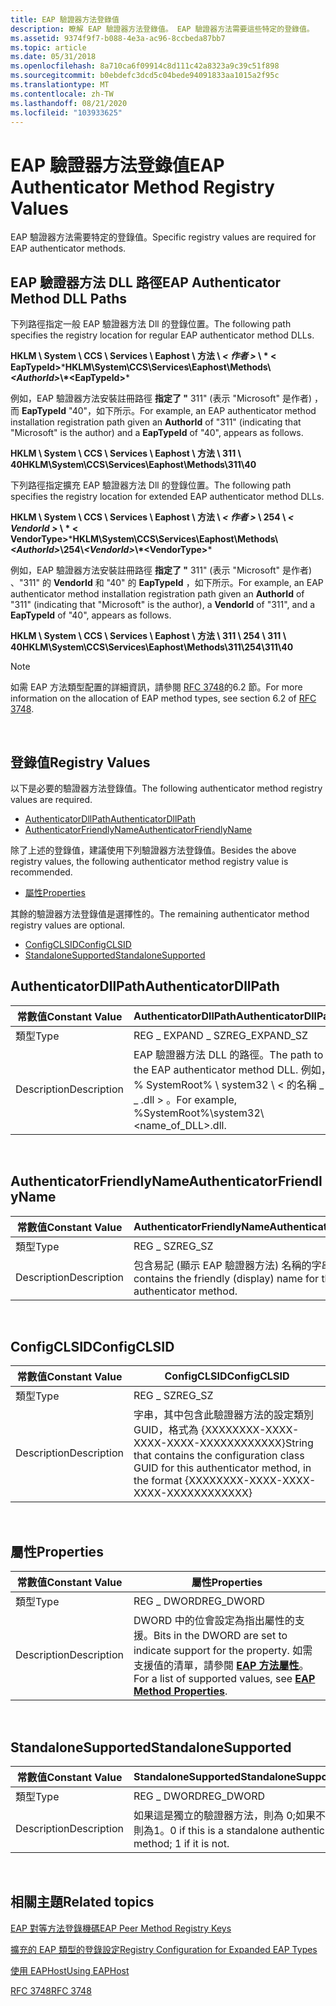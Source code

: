 ```yaml
---
title: EAP 驗證器方法登錄值
description: 瞭解 EAP 驗證器方法登錄值。 EAP 驗證器方法需要這些特定的登錄值。
ms.assetid: 9374f9f7-b088-4e3a-ac96-8ccbeda87bb7
ms.topic: article
ms.date: 05/31/2018
ms.openlocfilehash: 8a710ca6f09914c8d111c42a8323a9c39c51f898
ms.sourcegitcommit: b0ebdefc3dcd5c04bede94091833aa1015a2f95c
ms.translationtype: MT
ms.contentlocale: zh-TW
ms.lasthandoff: 08/21/2020
ms.locfileid: "103933625"
---
```

# <a name="eap-authenticator-method-registry-values"></a><span data-ttu-id="668e5-104">EAP 驗證器方法登錄值</span><span class="sxs-lookup"><span data-stu-id="668e5-104">EAP Authenticator Method Registry Values</span></span>

<span data-ttu-id="668e5-105">EAP 驗證器方法需要特定的登錄值。</span><span class="sxs-lookup"><span data-stu-id="668e5-105">Specific registry values are required for EAP authenticator methods.</span></span>

## <a name="eap-authenticator-method-dll-paths"></a><span data-ttu-id="668e5-106">EAP 驗證器方法 DLL 路徑</span><span class="sxs-lookup"><span data-stu-id="668e5-106">EAP Authenticator Method DLL Paths</span></span>

<span data-ttu-id="668e5-107">下列路徑指定一般 EAP 驗證器方法 Dll 的登錄位置。</span><span class="sxs-lookup"><span data-stu-id="668e5-107">The following path specifies the registry location for regular EAP authenticator method DLLs.</span></span>

<span data-ttu-id="668e5-108">**HKLM \\ System \\ CCS \\ Services \\ Eaphost \\ 方法 \\ *&lt; 作者 &gt;* \\ \* &lt; EapTypeId&gt;**\*</span><span class="sxs-lookup"><span data-stu-id="668e5-108">**HKLM\\System\\CCS\\Services\\Eaphost\\Methods\\*&lt;AuthorId&gt;*\\*&lt;EapTypeId&gt;**\*</span></span>

<span data-ttu-id="668e5-109">例如，EAP 驗證器方法安裝註冊路徑 **指定了 "** 311" (表示 "Microsoft" 是作者) ，而 **EapTypeId** "40"，如下所示。</span><span class="sxs-lookup"><span data-stu-id="668e5-109">For example, an EAP authenticator method installation registration path given an **AuthorId** of "311" (indicating that "Microsoft" is the author) and a **EapTypeId** of "40", appears as follows.</span></span>

<span data-ttu-id="668e5-110">**HKLM \\ System \\ CCS \\ Services \\ Eaphost \\ 方法 \\ 311 \\ 40**</span><span class="sxs-lookup"><span data-stu-id="668e5-110">**HKLM\\System\\CCS\\Services\\Eaphost\\Methods\\311\\40**</span></span>

<span data-ttu-id="668e5-111">下列路徑指定擴充 EAP 驗證器方法 Dll 的登錄位置。</span><span class="sxs-lookup"><span data-stu-id="668e5-111">The following path specifies the registry location for extended EAP authenticator method DLLs.</span></span>

<span data-ttu-id="668e5-112">**HKLM \\ System \\ CCS \\ Services \\ Eaphost \\ 方法 \\ *&lt; 作者 &gt;* \\ 254 \\ *&lt; VendorId &gt;* \\ \* &lt; VendorType&gt;**\*</span><span class="sxs-lookup"><span data-stu-id="668e5-112">**HKLM\\System\\CCS\\Services\\Eaphost\\Methods\\*&lt;AuthorId&gt;*\\254\\*&lt;VendorId&gt;*\\*&lt;VendorType&gt;**\*</span></span>

<span data-ttu-id="668e5-113">例如，EAP 驗證器方法安裝註冊路徑 **指定了 "** 311" (表示 "Microsoft" 是作者) 、"311" 的 **VendorId** 和 "40" 的 **EapTypeId** ，如下所示。</span><span class="sxs-lookup"><span data-stu-id="668e5-113">For example, an EAP authenticator method installation registration path given an **AuthorId** of "311" (indicating that "Microsoft" is the author), a **VendorId** of "311", and a **EapTypeId** of "40", appears as follows.</span></span>

<span data-ttu-id="668e5-114">**HKLM \\ System \\ CCS \\ Services \\ Eaphost \\ 方法 \\ 311 \\ 254 \\ 311 \\ 40**</span><span class="sxs-lookup"><span data-stu-id="668e5-114">**HKLM\\System\\CCS\\Services\\Eaphost\\Methods\\311\\254\\311\\40**</span></span>

> [!Note]  
> <span data-ttu-id="668e5-115">如需 EAP 方法類型配置的詳細資訊，請參閱 [RFC 3748](https://go.microsoft.com/fwlink/p/?linkid=84016)的6.2 節。</span><span class="sxs-lookup"><span data-stu-id="668e5-115">For more information on the allocation of EAP method types, see section 6.2 of [RFC 3748](https://go.microsoft.com/fwlink/p/?linkid=84016).</span></span>

 

## <a name="registry-values"></a><span data-ttu-id="668e5-116">登錄值</span><span class="sxs-lookup"><span data-stu-id="668e5-116">Registry Values</span></span>

<span data-ttu-id="668e5-117">以下是必要的驗證器方法登錄值。</span><span class="sxs-lookup"><span data-stu-id="668e5-117">The following authenticator method registry values are required.</span></span>

-   [<span data-ttu-id="668e5-118">AuthenticatorDllPath</span><span class="sxs-lookup"><span data-stu-id="668e5-118">AuthenticatorDllPath</span></span>](#authenticatordllpath)
-   [<span data-ttu-id="668e5-119">AuthenticatorFriendlyName</span><span class="sxs-lookup"><span data-stu-id="668e5-119">AuthenticatorFriendlyName</span></span>](#authenticatorfriendlyname)

<span data-ttu-id="668e5-120">除了上述的登錄值，建議使用下列驗證器方法登錄值。</span><span class="sxs-lookup"><span data-stu-id="668e5-120">Besides the above registry values, the following authenticator method registry value is recommended.</span></span>

-   [<span data-ttu-id="668e5-121">屬性</span><span class="sxs-lookup"><span data-stu-id="668e5-121">Properties</span></span>](#properties)

<span data-ttu-id="668e5-122">其餘的驗證器方法登錄值是選擇性的。</span><span class="sxs-lookup"><span data-stu-id="668e5-122">The remaining authenticator method registry values are optional.</span></span>

-   [<span data-ttu-id="668e5-123">ConfigCLSID</span><span class="sxs-lookup"><span data-stu-id="668e5-123">ConfigCLSID</span></span>](#configclsid)
-   [<span data-ttu-id="668e5-124">StandaloneSupported</span><span class="sxs-lookup"><span data-stu-id="668e5-124">StandaloneSupported</span></span>](#standalonesupported)

## <a name="authenticatordllpath"></a><span data-ttu-id="668e5-125">AuthenticatorDllPath</span><span class="sxs-lookup"><span data-stu-id="668e5-125">AuthenticatorDllPath</span></span>



| <span data-ttu-id="668e5-126">常數值</span><span class="sxs-lookup"><span data-stu-id="668e5-126">Constant Value</span></span> | <span data-ttu-id="668e5-127">AuthenticatorDllPath</span><span class="sxs-lookup"><span data-stu-id="668e5-127">AuthenticatorDllPath</span></span>                                                                                          |
|----------------|---------------------------------------------------------------------------------------------------------------|
| <span data-ttu-id="668e5-128">類型</span><span class="sxs-lookup"><span data-stu-id="668e5-128">Type</span></span>           | <span data-ttu-id="668e5-129">REG \_ EXPAND \_ SZ</span><span class="sxs-lookup"><span data-stu-id="668e5-129">REG\_EXPAND\_SZ</span></span>                                                                                               |
| <span data-ttu-id="668e5-130">Description</span><span class="sxs-lookup"><span data-stu-id="668e5-130">Description</span></span>    | <span data-ttu-id="668e5-131">EAP 驗證器方法 DLL 的路徑。</span><span class="sxs-lookup"><span data-stu-id="668e5-131">The path to the EAP authenticator method DLL.</span></span> <span data-ttu-id="668e5-132">例如，% SystemRoot% \\ system32 \\ &lt; 的名稱 \_ 為 \_ .dll &gt; 。</span><span class="sxs-lookup"><span data-stu-id="668e5-132">For example, %SystemRoot%\\system32\\&lt;name\_of\_DLL&gt;.dll.</span></span> |



 

## <a name="authenticatorfriendlyname"></a><span data-ttu-id="668e5-133">AuthenticatorFriendlyName</span><span class="sxs-lookup"><span data-stu-id="668e5-133">AuthenticatorFriendlyName</span></span>



| <span data-ttu-id="668e5-134">常數值</span><span class="sxs-lookup"><span data-stu-id="668e5-134">Constant Value</span></span> | <span data-ttu-id="668e5-135">AuthenticatorFriendlyName</span><span class="sxs-lookup"><span data-stu-id="668e5-135">AuthenticatorFriendlyName</span></span>                                                          |
|----------------|------------------------------------------------------------------------------------|
| <span data-ttu-id="668e5-136">類型</span><span class="sxs-lookup"><span data-stu-id="668e5-136">Type</span></span>           | <span data-ttu-id="668e5-137">REG \_ SZ</span><span class="sxs-lookup"><span data-stu-id="668e5-137">REG\_SZ</span></span>                                                                            |
| <span data-ttu-id="668e5-138">Description</span><span class="sxs-lookup"><span data-stu-id="668e5-138">Description</span></span>    | <span data-ttu-id="668e5-139">包含易記 (顯示 EAP 驗證器方法) 名稱的字串。</span><span class="sxs-lookup"><span data-stu-id="668e5-139">String that contains the friendly (display) name for the EAP authenticator method.</span></span> |



 

## <a name="configclsid"></a><span data-ttu-id="668e5-140">ConfigCLSID</span><span class="sxs-lookup"><span data-stu-id="668e5-140">ConfigCLSID</span></span>



| <span data-ttu-id="668e5-141">常數值</span><span class="sxs-lookup"><span data-stu-id="668e5-141">Constant Value</span></span> | <span data-ttu-id="668e5-142">ConfigCLSID</span><span class="sxs-lookup"><span data-stu-id="668e5-142">ConfigCLSID</span></span>                                                                                                                           |
|----------------|---------------------------------------------------------------------------------------------------------------------------------------|
| <span data-ttu-id="668e5-143">類型</span><span class="sxs-lookup"><span data-stu-id="668e5-143">Type</span></span>           | <span data-ttu-id="668e5-144">REG \_ SZ</span><span class="sxs-lookup"><span data-stu-id="668e5-144">REG\_SZ</span></span>                                                                                                                               |
| <span data-ttu-id="668e5-145">Description</span><span class="sxs-lookup"><span data-stu-id="668e5-145">Description</span></span>    | <span data-ttu-id="668e5-146">字串，其中包含此驗證器方法的設定類別 GUID，格式為 {XXXXXXXX-XXXX-XXXX-XXXX-XXXXXXXXXXXX}</span><span class="sxs-lookup"><span data-stu-id="668e5-146">String that contains the configuration class GUID for this authenticator method, in the format {XXXXXXXX-XXXX-XXXX-XXXX-XXXXXXXXXXXX}</span></span> |



 

## <a name="properties"></a><span data-ttu-id="668e5-147">屬性</span><span class="sxs-lookup"><span data-stu-id="668e5-147">Properties</span></span>



| <span data-ttu-id="668e5-148">常數值</span><span class="sxs-lookup"><span data-stu-id="668e5-148">Constant Value</span></span> | <span data-ttu-id="668e5-149">屬性</span><span class="sxs-lookup"><span data-stu-id="668e5-149">Properties</span></span>                                                                                                                                                  |
|----------------|-------------------------------------------------------------------------------------------------------------------------------------------------------------|
| <span data-ttu-id="668e5-150">類型</span><span class="sxs-lookup"><span data-stu-id="668e5-150">Type</span></span>           | <span data-ttu-id="668e5-151">REG \_ DWORD</span><span class="sxs-lookup"><span data-stu-id="668e5-151">REG\_DWORD</span></span>                                                                                                                                                  |
| <span data-ttu-id="668e5-152">Description</span><span class="sxs-lookup"><span data-stu-id="668e5-152">Description</span></span>    | <span data-ttu-id="668e5-153">DWORD 中的位會設定為指出屬性的支援。</span><span class="sxs-lookup"><span data-stu-id="668e5-153">Bits in the DWORD are set to indicate support for the property.</span></span> <span data-ttu-id="668e5-154">如需支援值的清單，請參閱 [**EAP 方法屬性**](eap-method-properties.md)。</span><span class="sxs-lookup"><span data-stu-id="668e5-154">For a list of supported values, see [**EAP Method Properties**](eap-method-properties.md).</span></span> |



 

## <a name="standalonesupported"></a><span data-ttu-id="668e5-155">StandaloneSupported</span><span class="sxs-lookup"><span data-stu-id="668e5-155">StandaloneSupported</span></span>



| <span data-ttu-id="668e5-156">常數值</span><span class="sxs-lookup"><span data-stu-id="668e5-156">Constant Value</span></span> | <span data-ttu-id="668e5-157">StandaloneSupported</span><span class="sxs-lookup"><span data-stu-id="668e5-157">StandaloneSupported</span></span>                                             |
|----------------|-----------------------------------------------------------------|
| <span data-ttu-id="668e5-158">類型</span><span class="sxs-lookup"><span data-stu-id="668e5-158">Type</span></span>           | <span data-ttu-id="668e5-159">REG \_ DWORD</span><span class="sxs-lookup"><span data-stu-id="668e5-159">REG\_DWORD</span></span>                                                      |
| <span data-ttu-id="668e5-160">Description</span><span class="sxs-lookup"><span data-stu-id="668e5-160">Description</span></span>    | <span data-ttu-id="668e5-161">如果這是獨立的驗證器方法，則為 0;如果不是，則為1。</span><span class="sxs-lookup"><span data-stu-id="668e5-161">0 if this is a standalone authenticator method; 1 if it is not.</span></span> |



 

## <a name="related-topics"></a><span data-ttu-id="668e5-162">相關主題</span><span class="sxs-lookup"><span data-stu-id="668e5-162">Related topics</span></span>

<dl> <dt>

[<span data-ttu-id="668e5-163">EAP 對等方法登錄機碼</span><span class="sxs-lookup"><span data-stu-id="668e5-163">EAP Peer Method Registry Keys</span></span>](eap-peer-method-registry-keys.md)
</dt> <dt>

[<span data-ttu-id="668e5-164">擴充的 EAP 類型的登錄設定</span><span class="sxs-lookup"><span data-stu-id="668e5-164">Registry Configuration for Expanded EAP Types</span></span>](registry-keys-for-eap-methods.md)
</dt> <dt>

[<span data-ttu-id="668e5-165">使用 EAPHost</span><span class="sxs-lookup"><span data-stu-id="668e5-165">Using EAPHost</span></span>](using-eap-host.md)
</dt> <dt>

[<span data-ttu-id="668e5-166">RFC 3748</span><span class="sxs-lookup"><span data-stu-id="668e5-166">RFC 3748</span></span>](https://go.microsoft.com/fwlink/p/?linkid=84016)
</dt> </dl>

 

 




